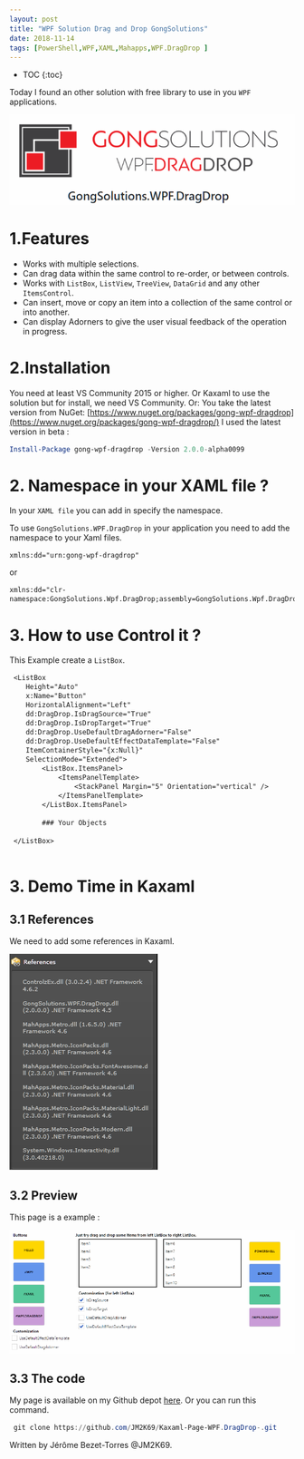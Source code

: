 ```yaml
---
layout: post
title: "WPF Solution Drag and Drop GongSolutions"
date: 2018-11-14
tags: [PowerShell,WPF,XAML,Mahapps,WPF.DragDrop ]
---
```


* TOC
{:toc}

Today I found an other solution with free library to use in you `WPF` applications.

![ComputerSection](/img/Gongs.PNG)

# 1.Features

* Works with multiple selections.
* Can drag data within the same control to re-order, or between controls.
* Works with `ListBox`, `ListView`, `TreeView`, `DataGrid` and any other `ItemsControl`.
* Can insert, move or copy an item into a collection of the same control or into another.
* Can display Adorners to give the user visual feedback of the operation in progress.

# 2.Installation

You need at least VS Community 2015 or higher. Or Kaxaml to use the solution but for install, we need VS Community. 
Or: You take the latest version from NuGet: [https://www.nuget.org/packages/gong-wpf-dragdrop](https://www.nuget.org/packages/gong-wpf-dragdrop/)
I used the latest version in beta :

```powershell
Install-Package gong-wpf-dragdrop -Version 2.0.0-alpha0099
``` 

# 2.  Namespace in your XAML file ?

In your `XAML file` you can add in specify the namespace.


To use `GongSolutions.WPF.DragDrop` in your application you need to add the namespace to your Xaml files.

```xaml
xmlns:dd="urn:gong-wpf-dragdrop"
```

or

```xaml
xmlns:dd="clr-namespace:GongSolutions.Wpf.DragDrop;assembly=GongSolutions.Wpf.DragDrop"
```


# 3. How to use Control it ?

This Example create a `ListBox`.

```xaml
 <ListBox 
    Height="Auto"
    x:Name="Button"
    HorizontalAlignment="Left"
    dd:DragDrop.IsDragSource="True"
    dd:DragDrop.IsDropTarget="True"
    dd:DragDrop.UseDefaultDragAdorner="False"
    dd:DragDrop.UseDefaultEffectDataTemplate="False"
    ItemContainerStyle="{x:Null}"
    SelectionMode="Extended">
        <ListBox.ItemsPanel>
            <ItemsPanelTemplate>
                <StackPanel Margin="5" Orientation="vertical" />
            </ItemsPanelTemplate>
        </ListBox.ItemsPanel>

        ### Your Objects

 </ListBox>


```
# 3. Demo Time in Kaxaml

## 3.1 References

We need to add some references in Kaxaml.
 
![computerSection](/img/referenceKaxaml.PNG)


## 3.2 Preview

This page is a example : 

![ComputerSection](/img/GongsWPF.gif)

## 3.3 The code

My page is available on my Github depot [here](https://github.com/JM2K69/Kaxaml-Page-WPF.DragDrop-). Or you can run this command.

```powershell
 git clone https://github.com/JM2K69/Kaxaml-Page-WPF.DragDrop-.git
```

Written by Jérôme Bezet-Torres @JM2K69.
